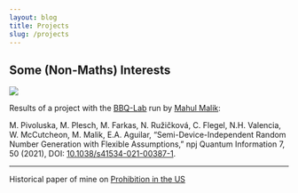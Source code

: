 ```yaml
---
layout: blog
title: Projects
slug: /projects
---
```



## Some (Non-Maths) Interests 

![](laser.png)

Results of a project with the [BBQ-Lab](https://bbqlab.org/) run by [Mahul Malik](https://mehulmalik.com/):

M. Pivoluska, M. Plesch, M. Farkas, N. Ružičková, C. Flegel, N.H. Valencia, W. McCutcheon, M. Malik, E.A. Aguilar, “Semi-Device-Independent Random Number Generation with Flexible Assumptions,” npj Quantum Information 7, 50 (2021), DOI: [10.1038/s41534-021-00387-1](https://www.nature.com/articles/s41534-021-00387-1).

---

Historical paper of mine on [Prohibition in the US](/Seminararbeit.pdf)

